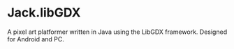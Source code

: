 # Jack.libGDX

A pixel art platformer written in Java using the LibGDX framework. Designed for Android and PC.
